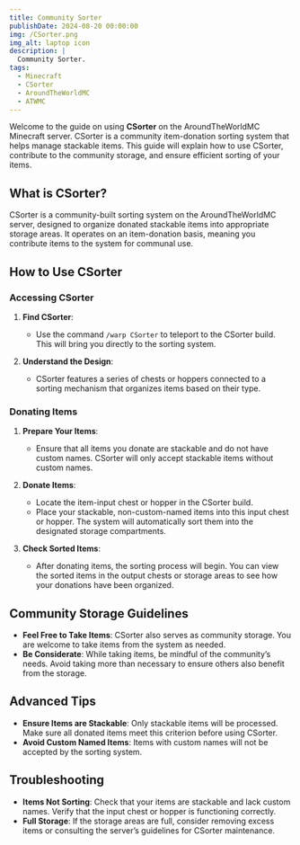 ```yaml
---
title: Community Sorter
publishDate: 2024-08-20 00:00:00
img: /CSorter.png
img_alt: laptop icon
description: |
  Community Sorter.
tags:
  - Minecraft
  - CSorter
  - AroundTheWorldMC
  - ATWMC
---
```



Welcome to the guide on using **CSorter** on the AroundTheWorldMC Minecraft server. CSorter is a community item-donation sorting system that helps manage stackable items. This guide will explain how to use CSorter, contribute to the community storage, and ensure efficient sorting of your items.

## What is CSorter?

CSorter is a community-built sorting system on the AroundTheWorldMC server, designed to organize donated stackable items into appropriate storage areas. It operates on an item-donation basis, meaning you contribute items to the system for communal use.

## How to Use CSorter

### Accessing CSorter

1. **Find CSorter**:
   - Use the command `/warp CSorter` to teleport to the CSorter build. This will bring you directly to the sorting system.

2. **Understand the Design**:
   - CSorter features a series of chests or hoppers connected to a sorting mechanism that organizes items based on their type.

### Donating Items

1. **Prepare Your Items**:
   - Ensure that all items you donate are stackable and do not have custom names. CSorter will only accept stackable items without custom names.

2. **Donate Items**:
   - Locate the item-input chest or hopper in the CSorter build.
   - Place your stackable, non-custom-named items into this input chest or hopper. The system will automatically sort them into the designated storage compartments.

3. **Check Sorted Items**:
   - After donating items, the sorting process will begin. You can view the sorted items in the output chests or storage areas to see how your donations have been organized.

## Community Storage Guidelines

- **Feel Free to Take Items**: CSorter also serves as community storage. You are welcome to take items from the system as needed.
- **Be Considerate**: While taking items, be mindful of the community’s needs. Avoid taking more than necessary to ensure others also benefit from the storage.

## Advanced Tips

- **Ensure Items are Stackable**: Only stackable items will be processed. Make sure all donated items meet this criterion before using CSorter.
- **Avoid Custom Named Items**: Items with custom names will not be accepted by the sorting system.

## Troubleshooting

- **Items Not Sorting**: Check that your items are stackable and lack custom names. Verify that the input chest or hopper is functioning correctly.
- **Full Storage**: If the storage areas are full, consider removing excess items or consulting the server’s guidelines for CSorter maintenance.

